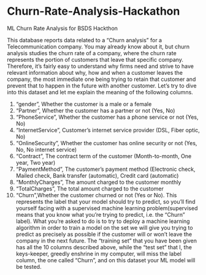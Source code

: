 # Churn-Rate-Analysis-Hackathon
 ML Churn Rate Analysis for BSDS Hackthon 
 
This database reports data related to a “​Churn analysis​” for a ​Telecommunication company. You may already know about it, but churn analysis studies the churn rate of a company, where the churn rate represents the portion of customers that leave that specific company. Therefore, it’s fairly easy to understand why firms need and strive to have relevant information about why, how and when a customer leaves the company, the most immediate one being trying to retain that customer and prevent that to happen in the future with another customer.
Let’s try to dive into this dataset and let me explain the meaning of the following columns.
1) “gender”, Whether the customer is a male or a female
2) “Partner”, Whether the customer has a partner or not (Yes, No)
3) “PhoneService”, Whether the customer has a phone service or not (Yes, No)
4) “InternetService”, Customer’s internet service provider (DSL, Fiber optic, No)
5) “OnlineSecurity”, Whether the customer has online security or not (Yes, No, No
internet service)
6) “Contract”, The contract term of the customer (Month-to-month, One year, Two year)
7) “PaymentMethod”, The customer’s payment method (Electronic check, Mailed check,
Bank transfer (automatic), Credit card (automatic)
8) “MonthlyCharges”, The amount charged to the customer monthly
9) “TotalCharges”, The total amount charged to the customer
10) “Churn”,Whether the customer churned or not (Yes or No). This represents the label
that your model should try to predict, so you’ll find yourself facing with a ​supervised machine learning problem​ (supervised means that you know what you’re trying to predict, i.e. the “Churn” label).
What you’re asked to do is to try to deploy a machine learning algorithm in order to train a model on the set we will give you trying to predict as precisely as possible if the customer will or won’t leave the company in the next future. The “training set” that you have been given has all the 10 columns described above, while the “test set” that I, the keys-keeper, greedly enshrine in my computer, will miss the label column, the one called “Churn”, and on this dataset your ML model will be tested.
